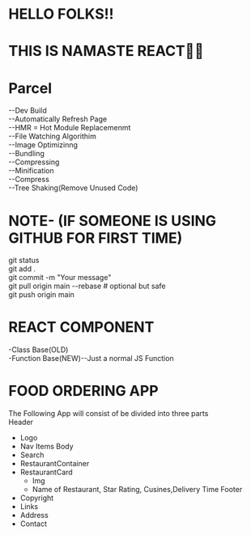 # HELLO FOLKS!!
# THIS IS NAMASTE REACT🚀🚀

# Parcel
--Dev Build<br>
--Automatically Refresh Page<br>
--HMR = Hot Module Replacemenmt<br>
--File Watching Algorithim<br>
--Image Optimizinng<br>
--Bundling<br>
--Compressing<br>
--Minification<br>
--Compress<br>
--Tree Shaking(Remove Unused Code)<br>

# NOTE- (IF SOMEONE IS USING GITHUB FOR FIRST TIME)

git status<br>
git add .<br>
git commit -m "Your message"<br>
git pull origin main --rebase    # optional but safe<br>
git push origin main<br>

# REACT COMPONENT
-Class Base(OLD)<br>
-Function Base(NEW)--Just a normal JS Function<br>

# FOOD ORDERING APP
The Following App will consist of be divided into three parts<br>
Header<br>
- Logo
- Nav Items
Body<br>
- Search
- RestaurantContainer
- RestaurantCard
  - Img
  - Name of Restaurant, Star Rating, Cusines,Delivery Time
Footer<br>
- Copyright
- Links
- Address
- Contact